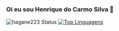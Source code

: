 ### Oi eu sou Henrique do Carmo Silva 👋



![hagane223 Status](https://github-readme-stats.vercel.app/api?username=hagane223&show_icons=true)
[![Top Linguagens](https://github-readme-stats.vercel.app/api/top-langs/?username=hagane223&layout=compact)](https://github.com/hagane223/github-readme-stats)

